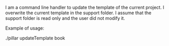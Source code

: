 I am a command line handler to update the template of the current project.
I overwrite the current template in the support folder.
I assume that the support folder is read only and the user did not modify it.

Example of usage:

./pillar updateTemplate book